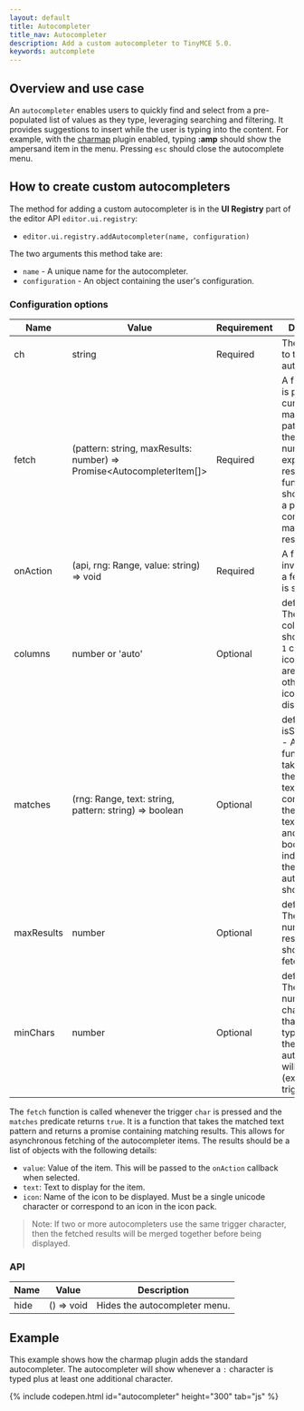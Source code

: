 ```yaml
---
layout: default
title: Autocompleter
title_nav: Autocompleter
description: Add a custom autocompleter to TinyMCE 5.0.
keywords: autcomplete
---
```


## Overview and use case

An `autocompleter` enables users to quickly find and select from a pre-populated list of values as they type, leveraging searching and filtering. It provides suggestions to insert while the user is typing into the content. For example, with the [charmap]({{site.baseurl}}/plugins/charmap/) plugin enabled, typing **:amp** should show the ampersand item in the menu. Pressing `esc` should close the autocomplete menu.

## How to create custom autocompleters

The method for adding a custom autocompleter is in the **UI Registry** part of the editor API `editor.ui.registry`:

* `editor.ui.registry.addAutocompleter(name, configuration)`

The two arguments this method take are:

* `name` - A unique name for the autocompleter.
* `configuration` - An object containing the user's configuration.

### Configuration options

| Name | Value | Requirement | Description |
| ---- | ----- | ----------- | ----------- |
| ch | string | Required | The character to trigger the autocompleter. |
| fetch |  (pattern: string, maxResults: number) => Promise<AutocompleterItem[]> | Required | A function that is passed the current matched text pattern and the maximum number of expected results. The function should return a promise containing matching results. |
| onAction | (api, rng: Range, value: string) => void | Required | A function invoked when a fetched item is selected. |
| columns | number or 'auto' | Optional | default: auto - The number of columns to show. If set to `1` column, then icons and text are displayed, otherwise only icons are displayed. |
| matches | (rng: Range, text: string, pattern: string) => boolean | Optional | default: isStartOfWord - A predicate function that takes a range, the current text node content and the matched text content and returns a boolean indicating if the autocompleter should trigger. |
| maxResults | number | Optional | default: 10 - The maximum number of results that should be fetched. |
| minChars | number | Optional | default: 1 - The minimum number of characters that must be typed before the autocompleter will trigger (excluding the trigger char). |

The `fetch` function is called whenever the trigger `char` is pressed and the `matches` predicate returns `true`. It is a function that takes the matched text pattern and returns a promise containing matching results. This allows for asynchronous fetching of the autocompleter items. The results should be a list of objects with the following details:
* `value`: Value of the item. This will be passed to the `onAction` callback when selected.
* `text`: Text to display for the item.
* `icon`: Name of the icon to be displayed. Must be a single unicode character or correspond to an icon in the icon pack.

> Note: If two or more autocompleters use the same trigger character, then the fetched results will be merged together before being displayed.

### API

| Name | Value | Description |
| ---- | ----- | ----------- |
| hide | () => void | Hides the autocompleter menu. |

## Example

This example shows how the charmap plugin adds the standard autocompleter. The autocompleter will show whenever a `:` character is typed plus at least one additional character.

{% include codepen.html id="autocompleter" height="300" tab="js" %}

